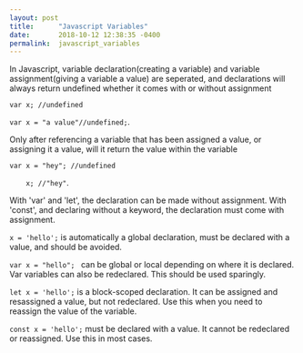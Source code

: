 ```yaml
---
layout: post
title:      "Javascript Variables"
date:       2018-10-12 12:38:35 -0400
permalink:  javascript_variables
---
```



<p>In Javascript, variable declaration(creating a variable) and variable assignment(giving a variable a value) are seperated, and declarations will always return undefined whether it comes with or without assignment</p>
<code>var x; //undefined <br>
var x = "a value"//undefined;</code>. 
<p>Only after referencing a variable that has been assigned a value, or assigning it a value, will it return the value within the variable</p>
<code>var x = "hey"; //undefined  <br>
    x; //"hey"</code>. 
<p>With 'var' and 'let', the declaration can be made without assignment. With 'const', and declaring without a keyword, the declaration must come with assignment. 
    </p>
    <p><code>x = 'hello';</code> is automatically a global declaration, must be declared with a value, and should be avoided.</p>
    <p><code>var x = "hello"; </code> can be global or local depending on where it is declared. Var variables can also be redeclared. This should be used sparingly.</p>
    <p><code>let x = 'hello';</code> is a block-scoped declaration. It can be assigned and resassigned a value, but not redeclared. Use this when you need to reassign the value of the variable.</p>
    <p><code>const x = 'hello';</code> must be declared with a value. It cannot be redeclared or reassigned. Use this in most cases.</p>
